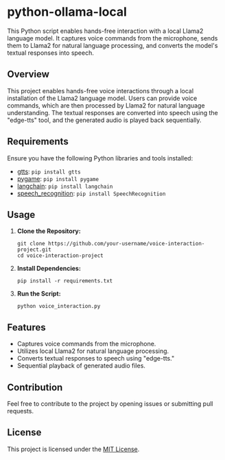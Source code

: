 # python-ollama-local
This Python script enables hands-free interaction with a local Llama2 language model. It captures voice commands from the microphone, sends them to Llama2 for natural language processing, and converts the model's textual responses into speech.

## Overview

This project enables hands-free voice interactions through a local installation of the Llama2 language model. Users can provide voice commands, which are then processed by Llama2 for natural language understanding. The textual responses are converted into speech using the "edge-tts" tool, and the generated audio is played back sequentially.

## Requirements

Ensure you have the following Python libraries and tools installed:

- [gtts](https://pypi.org/project/gTTS/): `pip install gtts`
- [pygame](https://pypi.org/project/pygame/): `pip install pygame`
- [langchain](https://pypi.org/project/langchain/): `pip install langchain`
- [speech_recognition](https://pypi.org/project/SpeechRecognition/): `pip install SpeechRecognition`

## Usage

1. **Clone the Repository:**
   ```
   git clone https://github.com/your-username/voice-interaction-project.git
   cd voice-interaction-project
   ```

2. **Install Dependencies:**
   ```
   pip install -r requirements.txt
   ```

3. **Run the Script:**
   ```
   python voice_interaction.py
   ```

## Features

- Captures voice commands from the microphone.
- Utilizes local Llama2 for natural language processing.
- Converts textual responses to speech using "edge-tts."
- Sequential playback of generated audio files.

## Contribution

Feel free to contribute to the project by opening issues or submitting pull requests.

## License

This project is licensed under the [MIT License](LICENSE).
